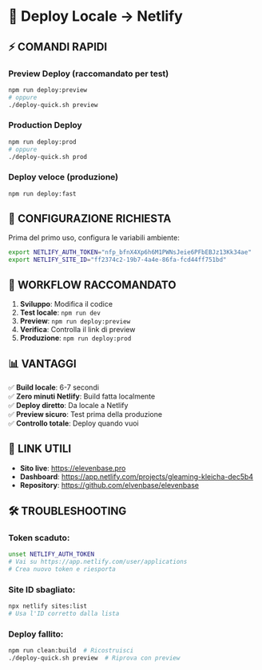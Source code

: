 # 🚀 Deploy Locale → Netlify

## ⚡ COMANDI RAPIDI

### **Preview Deploy** (raccomandato per test)
```bash
npm run deploy:preview
# oppure
./deploy-quick.sh preview
```

### **Production Deploy**
```bash
npm run deploy:prod
# oppure  
./deploy-quick.sh prod
```

### **Deploy veloce** (produzione)
```bash
npm run deploy:fast
```

## 🔧 CONFIGURAZIONE RICHIESTA

Prima del primo uso, configura le variabili ambiente:

```bash
export NETLIFY_AUTH_TOKEN="nfp_bfnX4Xp6h6M1PWNsJeie6PFbEBJz13Kk34ae"
export NETLIFY_SITE_ID="ff2374c2-19b7-4a4e-86fa-fcd44ff751bd"
```

## 🎯 WORKFLOW RACCOMANDATO

1. **Sviluppo**: Modifica il codice
2. **Test locale**: `npm run dev`
3. **Preview**: `npm run deploy:preview` 
4. **Verifica**: Controlla il link di preview
5. **Produzione**: `npm run deploy:prod`

## 📊 VANTAGGI

✅ **Build locale**: 6-7 secondi  
✅ **Zero minuti Netlify**: Build fatta localmente  
✅ **Deploy diretto**: Da locale a Netlify  
✅ **Preview sicuro**: Test prima della produzione  
✅ **Controllo totale**: Deploy quando vuoi  

## 🔗 LINK UTILI

- **Sito live**: https://elevenbase.pro
- **Dashboard**: https://app.netlify.com/projects/gleaming-kleicha-dec5b4
- **Repository**: https://github.com/elvenbase/elevenbase

## 🛠️ TROUBLESHOOTING

### Token scaduto:
```bash
unset NETLIFY_AUTH_TOKEN
# Vai su https://app.netlify.com/user/applications
# Crea nuovo token e riesporta
```

### Site ID sbagliato:
```bash
npx netlify sites:list
# Usa l'ID corretto dalla lista
```

### Deploy fallito:
```bash
npm run clean:build  # Ricostruisci
./deploy-quick.sh preview  # Riprova con preview
```